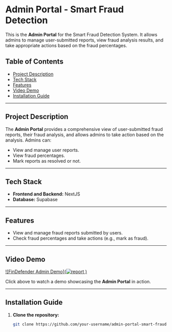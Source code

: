 # **Admin Portal - Smart Fraud Detection**

This is the **Admin Portal** for the Smart Fraud Detection System. It allows admins to manage user-submitted reports, view fraud analysis results, and take appropriate actions based on the fraud percentages.

## **Table of Contents**
- [Project Description](#project-description)
- [Tech Stack](#tech-stack)
- [Features](#features)
- [Video Demo](#video-demo)
- [Installation Guide](#installation-guide)

---

## **Project Description**

The **Admin Portal** provides a comprehensive view of user-submitted fraud reports, their fraud analysis, and allows admins to take action based on the analysis. Admins can:
- View and manage user reports.
- View fraud percentages.
- Mark reports as resolved or not.

---

## **Tech Stack**
- **Frontend and Backend:** NextJS 
- **Database:** Supabase

---

## **Features**
- View and manage fraud reports submitted by users.
- Check fraud percentages and take actions (e.g., mark as fraud).

---

## **Video Demo**

[![FinDefender Admin Demo](![report](![dashboard](https://github.com/user-attachments/assets/689e5081-0f50-4aba-9299-7e5596302559)
)
)](https://drive.google.com/file/d/10cvWqrr9M1cdbX4QafpZhyU8NXjGO5Bu/view?usp=drive_link)


Click above to watch a demo showcasing the **Admin Portal** in action.

---

## **Installation Guide**

1. **Clone the repository:**
   ```bash
   git clone https://github.com/your-username/admin-portal-smart-fraud.git
